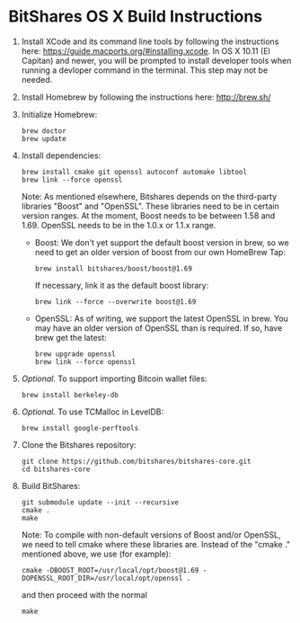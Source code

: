 BitShares OS X Build Instructions
===============================

1. Install XCode and its command line tools by following the instructions here: https://guide.macports.org/#installing.xcode. 
   In OS X 10.11 (El Capitan) and newer, you will be prompted to install developer tools when running a devloper command in the terminal. This step may not be needed.

2. Install Homebrew by following the instructions here: http://brew.sh/

3. Initialize Homebrew:
   ```
   brew doctor
   brew update
   ```

4. Install dependencies:
   ```
   brew install cmake git openssl autoconf automake libtool
   brew link --force openssl
   ```

   Note:
   As mentioned elsewhere, Bitshares depends on the third-party libraries "Boost" and "OpenSSL". These libraries need to be in certain version ranges. At the moment, Boost needs to be between 1.58 and 1.69. OpenSSL needs to be in the 1.0.x or 1.1.x range.

   * Boost:
     We don't yet support the default boost version in brew, so we need to get an older version of boost from our own HomeBrew Tap:
     ```
     brew install bitshares/boost/boost@1.69
     ```
     If necessary, link it as the default boost library:
     ```
     brew link --force --overwrite boost@1.69
     ```

   * OpenSSL:
     As of writing, we support the latest OpenSSL in brew. You may have an older version of OpenSSL than is required. If so, have brew get the latest:
     ```
     brew upgrade openssl
     brew link --force openssl
     ```

5. *Optional.* To support importing Bitcoin wallet files:
   ```
   brew install berkeley-db
   ```

6. *Optional.* To use TCMalloc in LevelDB:
   ```
   brew install google-perftools
   ```

7. Clone the Bitshares repository:
   ```
   git clone https://github.com/bitshares/bitshares-core.git
   cd bitshares-core
   ```

8. Build BitShares:
   ```
   git submodule update --init --recursive
   cmake .
   make
   ```

   Note:
   To compile with non-default versions of Boost and/or OpenSSL, we need to tell cmake where these libraries are. Instead of the "cmake ." mentioned above, we use (for example):
   ```
   cmake -DBOOST_ROOT=/usr/local/opt/boost@1.69 -DOPENSSL_ROOT_DIR=/usr/local/opt/openssl .
   ```
   and then proceed with the normal
   ```
   make
   ```
